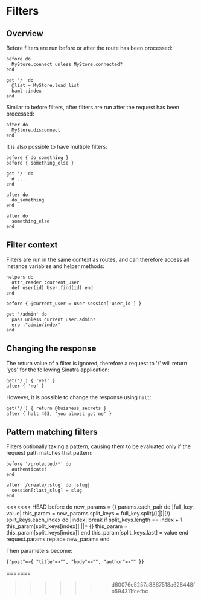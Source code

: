 Filters
=======

Overview
--------

Before filters are run before or after the route has been processed:

    before do
      MyStore.connect unless MyStore.connected?
    end
    
    get '/' do
      @list = MyStore.load_list
      haml :index
    end

Similar to before filters, after filters are run after the request has been
processed:

    after do
      MyStore.disconnect
    end

It is also possible to have multiple filters:

    before { do_something }
    before { something_else }
    
    get '/' do
      # ...
    end
    
    after do
      do_something
    end
    
    after do
      something_else
    end

Filter context
--------------

Filters are run in the same context as routes, and can therefore access all instance variables and helper methods:

    helpers do
      attr_reader :current_user
      def user(id) User.find(id) end
    end
    
    before { @current_user = user session['user_id'] }
    
    get '/admin' do
      pass unless current_user.admin?
      erb :"admin/index"
    end

Changing the response
---------------------

The return value of a filter is ignored, therefore a request to '/' will return 'yes' for the following Sinatra application:

    get('/') { 'yes' }
    after { 'no' }

However, it is possible to change the response using `halt`:

    get('/') { return @buisness_secrets }
    after { halt 403, 'you almost got me' }

Pattern matching filters
------------------------

Filters optionally taking a pattern, causing them to be evaluated only if the request path matches that pattern:

    before '/protected/*' do
      authenticate!
    end
  
    after '/create/:slug' do |slug|
      session[:last_slug] = slug
    end

<<<<<<< HEAD
    before do
      new_params = {}
      params.each_pair do |full_key, value|
        this_param = new_params
        split_keys = full_key.split(/\]\[|\]|\[/)
        split_keys.each_index do |index|
          break if split_keys.length == index + 1
          this_param[split_keys[index]] ||= {}
          this_param = this_param[split_keys[index]]
       end
       this_param[split_keys.last] = value
      end
      request.params.replace new_params
    end

Then parameters become:

    {"post"=>{ "title"=>"", "body"=>"", "author"=>"" }}
=======
>>>>>>> d60076e5257a8867518a628448fb594311fcefbc
